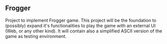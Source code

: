 ## Frogger

Project to implement Frogger game.
This project will be the foundation to (possibly) expand it's functionalities to play the game with an external UI (Web, or any other kind).
It will contain also a simplified ASCII version of the game as testing environment.